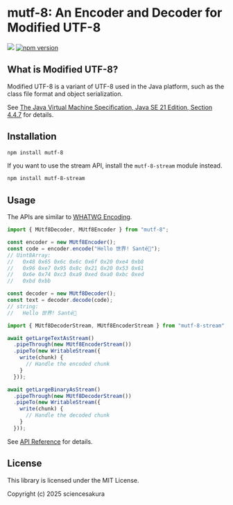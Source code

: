 # mutf-8: An Encoder and Decoder for Modified UTF-8

![](https://github.com/sciencesakura/mutf-8/actions/workflows/build.yaml/badge.svg) [![npm version](https://badge.fury.io/js/mutf-8.svg)](https://badge.fury.io/js/mutf-8)

## What is Modified UTF-8?

Modified UTF-8 is a variant of UTF-8 used in the Java platform, such as the class file format and object serialization.

See [The Java Virtual Machine Specification, Java SE 21 Edition, Section 4.4.7](https://docs.oracle.com/javase/specs/jvms/se21/html/jvms-4.html#jvms-4.4.7) for details.

## Installation

```sh
npm install mutf-8
```

If you want to use the stream API, install the `mutf-8-stream` module instead.

```sh
npm install mutf-8-stream
```

## Usage

The APIs are similar to [WHATWG Encoding](https://encoding.spec.whatwg.org/).

```javascript
import { MUtf8Decoder, MUtf8Encoder } from "mutf-8";

const encoder = new MUtf8Encoder();
const code = encoder.encode("Hello 世界! Santé🍻");
// Uint8Array:
//   0x48 0x65 0x6c 0x6c 0x6f 0x20 0xe4 0xb8
//   0x96 0xe7 0x95 0x8c 0x21 0x20 0x53 0x61
//   0x6e 0x74 0xc3 0xa9 0xed 0xa0 0xbc 0xed
//   0xbd 0xbb

const decoder = new MUtf8Decoder();
const text = decoder.decode(code);
// string:
//   Hello 世界! Santé🍻
```

```javascript
import { MUtf8DecoderStream, MUtf8EncoderStream } from "mutf-8-stream";

await getLargeTextAsStream()
  .pipeThrough(new MUtf8EncoderStream())
  .pipeTo(new WritableStream({
    write(chunk) {
      // Handle the encoded chunk
    }
  }));

await getLargeBinaryAsStream()
  .pipeThrough(new MUtf8DecoderStream())
  .pipeTo(new WritableStream({
    write(chunk) {
      // Handle the decoded chunk
    }
  }));
```

See [API Reference](https://sciencesakura.github.io/mutf-8/) for details.

## License

This library is licensed under the MIT License.

Copyright (c) 2025 sciencesakura
